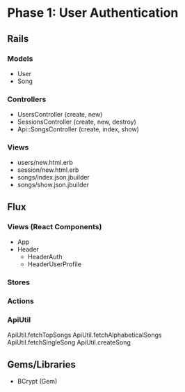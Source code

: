 # Phase 1: User Authentication

## Rails
### Models
* User
* Song

### Controllers
* UsersController (create, new)
* SessionsController (create, new, destroy)
* Api::SongsController (create, index, show)

### Views
* users/new.html.erb
* session/new.html.erb
* songs/index.json.jbuilder
* songs/show.json.jbuilder

## Flux
### Views (React Components)
* App
* Header
  * HeaderAuth
  * HeaderUserProfile

### Stores

### Actions

### ApiUtil
ApiUtil.fetchTopSongs
ApiUtil.fetchAlphabeticalSongs
ApiUtil.fetchSingleSong
ApiUtil.createSong

## Gems/Libraries
* BCrypt (Gem)
